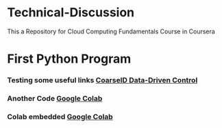 # Technical-Discussion
This a Repository for Cloud Computing Fundamentals Course in Coursera
# First Python Program
### Testing some  useful links [CoarseID Data-Driven Control](https://www.argmin.net/2018/05/11/coarse-id-control/)
### Another Code [Google Colab](https://colab.research.google.com/drive/1HfeOKAswH_xG3L7qxD8RoF4z39nw5TY8)
### Colab embedded [Google Colab](testing.ipynb)
